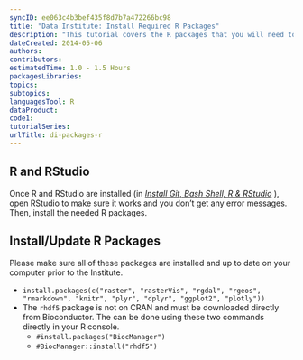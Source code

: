 ```yaml
---
syncID: ee063c4b3bef435f8d7b7a472266bc98
title: "Data Institute: Install Required R Packages"
description: "This tutorial covers the R packages that you will need to have installed for the Institute."
dateCreated: 2014-05-06
authors:
contributors:
estimatedTime: 1.0 - 1.5 Hours
packagesLibraries:
topics:
subtopics: 
languagesTool: R
dataProduct:
code1: 
tutorialSeries:
urlTitle: di-packages-r
---
```


## R and RStudio

Once R and RStudio are installed (in
<a href="https://www.neonscience.org/setup-git-bash-rstudio" target="_blank"> *Install Git, Bash Shell, R & RStudio*</a>
), open RStudio to make sure it works and you don’t get any error messages. Then,
install the needed R packages. 

## Install/Update R Packages

Please make sure all of these packages are installed and up to date on your 
computer prior to the Institute.

* `install.packages(c("raster", "rasterVis", "rgdal", "rgeos", "rmarkdown", "knitr", "plyr", "dplyr", "ggplot2", "plotly"))`
* The `rhdf5` package is not on CRAN and must be downloaded directly from 
Bioconductor. The can be done using these two commands directly in your R 
console. 
	+ `#install.packages("BiocManager")`
	+ `#BiocManager::install("rhdf5")`
